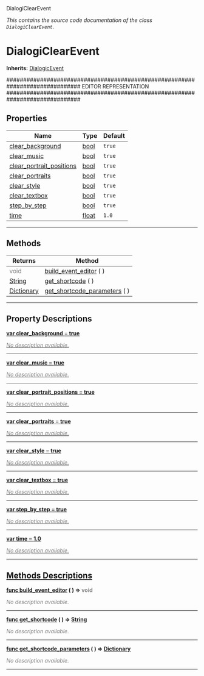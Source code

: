 
<div class="header-banner purple">
<div class="header-label purple">DialogiClearEvent</div>
</div>

*This contains the source code documentation of the class `DialogiClearEvent`.*
        
# DialogiClearEvent
**Inherits:** [DialogicEvent](class_dialogicevent.md)

############################################################################## EDITOR REPRESENTATION ##############################################################################
## Properties
Name | Type | Default 
--- | --- | --- 
[<span class="hljs-title">clear_background</span>](#property-clear_background) | [bool](https://docs.godotengine.org/en/latest/classes/class_bool.html#class-bool) |  `true` 
[<span class="hljs-title">clear_music</span>](#property-clear_music) | [bool](https://docs.godotengine.org/en/latest/classes/class_bool.html#class-bool) |  `true` 
[<span class="hljs-title">clear_portrait_positions</span>](#property-clear_portrait_positions) | [bool](https://docs.godotengine.org/en/latest/classes/class_bool.html#class-bool) |  `true` 
[<span class="hljs-title">clear_portraits</span>](#property-clear_portraits) | [bool](https://docs.godotengine.org/en/latest/classes/class_bool.html#class-bool) |  `true` 
[<span class="hljs-title">clear_style</span>](#property-clear_style) | [bool](https://docs.godotengine.org/en/latest/classes/class_bool.html#class-bool) |  `true` 
[<span class="hljs-title">clear_textbox</span>](#property-clear_textbox) | [bool](https://docs.godotengine.org/en/latest/classes/class_bool.html#class-bool) |  `true` 
[<span class="hljs-title">step_by_step</span>](#property-step_by_step) | [bool](https://docs.godotengine.org/en/latest/classes/class_bool.html#class-bool) |  `true` 
[<span class="hljs-title">time</span>](#property-time) | [float](https://docs.godotengine.org/en/latest/classes/class_float.html#class-float) |  `1.0` 
--- 

## Methods
Returns | Method 
--- | --- 
<span style = "color: gray">void</span> | [<span class="hljs-title">build_event_editor</span>](#property-build_event_editor) ( ) 
<span class="hljs-attribute">[String](https://docs.godotengine.org/en/latest/classes/class_string.html#class-string)</span> | [<span class="hljs-title">get_shortcode</span>](#property-get_shortcode) ( ) 
<span class="hljs-attribute">[Dictionary](https://docs.godotengine.org/en/latest/classes/class_dictionary.html#class-dictionary)</span> | [<span class="hljs-title">get_shortcode_parameters</span>](#property-get_shortcode_parameters) ( ) 
--- 
## Property Descriptions



<a class="header" id="property-clear_background" href="#property-clear_background">**<span class="hljs-attribute">var</span> <span class="hljs-title">clear_background</span> <span style = "color: gray"> = </span> true** 



 <span style = "color: gray">*No description available.*</span> 

---



<a class="header" id="property-clear_music" href="#property-clear_music">**<span class="hljs-attribute">var</span> <span class="hljs-title">clear_music</span> <span style = "color: gray"> = </span> true** 



 <span style = "color: gray">*No description available.*</span> 

---



<a class="header" id="property-clear_portrait_positions" href="#property-clear_portrait_positions">**<span class="hljs-attribute">var</span> <span class="hljs-title">clear_portrait_positions</span> <span style = "color: gray"> = </span> true** 



 <span style = "color: gray">*No description available.*</span> 

---



<a class="header" id="property-clear_portraits" href="#property-clear_portraits">**<span class="hljs-attribute">var</span> <span class="hljs-title">clear_portraits</span> <span style = "color: gray"> = </span> true** 



 <span style = "color: gray">*No description available.*</span> 

---



<a class="header" id="property-clear_style" href="#property-clear_style">**<span class="hljs-attribute">var</span> <span class="hljs-title">clear_style</span> <span style = "color: gray"> = </span> true** 



 <span style = "color: gray">*No description available.*</span> 

---



<a class="header" id="property-clear_textbox" href="#property-clear_textbox">**<span class="hljs-attribute">var</span> <span class="hljs-title">clear_textbox</span> <span style = "color: gray"> = </span> true** 



 <span style = "color: gray">*No description available.*</span> 

---



<a class="header" id="property-step_by_step" href="#property-step_by_step">**<span class="hljs-attribute">var</span> <span class="hljs-title">step_by_step</span> <span style = "color: gray"> = </span> true** 



 <span style = "color: gray">*No description available.*</span> 

---



<a class="header" id="property-time" href="#property-time">**<span class="hljs-attribute">var</span> <span class="hljs-title">time</span> <span style = "color: gray"> = </span> 1.0** 



 <span style = "color: gray">*No description available.*</span> 

---

## Methods Descriptions



<a class="header" id="method-build_event_editor" href="#method-build_event_editor">**<span class="hljs-attribute">func</span> [<span class="hljs-title">build_event_editor</span>](#property-build_event_editor) ( )</a>  ⇒ <span style = "color: gray">void</span>** 



 <span style = "color: gray">*No description available.*</span> 

---



<a class="header" id="method-get_shortcode" href="#method-get_shortcode">**<span class="hljs-attribute">func</span> [<span class="hljs-title">get_shortcode</span>](#property-get_shortcode) ( )</a>  ⇒ <span class="hljs-attribute">[String](https://docs.godotengine.org/en/latest/classes/class_string.html#class-string)</span>** 



 <span style = "color: gray">*No description available.*</span> 

---



<a class="header" id="method-get_shortcode_parameters" href="#method-get_shortcode_parameters">**<span class="hljs-attribute">func</span> [<span class="hljs-title">get_shortcode_parameters</span>](#property-get_shortcode_parameters) ( )</a>  ⇒ <span class="hljs-attribute">[Dictionary](https://docs.godotengine.org/en/latest/classes/class_dictionary.html#class-dictionary)</span>** 



 <span style = "color: gray">*No description available.*</span> 

---

